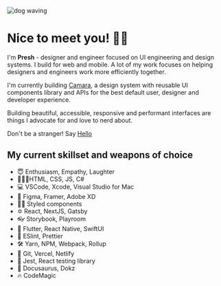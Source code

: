![dog waving](https://media.giphy.com/media/Wj7lNjMNDxSmc/giphy.gif)

# Nice to meet you! 👋🏾

I'm **Presh** - designer and engineer focused on UI engineering and design systems. I build for web and mobile. A lot of my work focuses on helping designers and engineers work more efficiently together.

I'm currently building [Camara](https://www.camara.space), a design system with reusable UI components library and APIs for the best default user, designer and developer experience.

Building beautiful, accessible, responsive and performant interfaces are things I advocate for and love to nerd about.

Don't be a stranger! Say [Hello](https://mobile.twitter.com/preshonyee)

## My current skillset and weapons of choice

- 😇 Enthusiasm, Empathy, Laughter
- 👨🏽‍💻HTML, CSS, JS, C#
- 💻 VSCode, Xcode, Visual Studio for Mac
- 🎨 Figma, Framer, Adobe XD
- 💅🏾 Styled components
- ✡️ React, NextJS, Gatsby
- 👓 Storybook, Playroom
- 📱 Flutter, React Native, SwiftUI
- 🦐 ESlint, Prettier
- 🛠 Yarn, NPM, Webpack, Rollup
- 🚀 Git, Vercel, Netlify
- 🤖 Jest, React testing library
- 📖 Docusaurus, Dokz
- 🔥 CodeMagic
